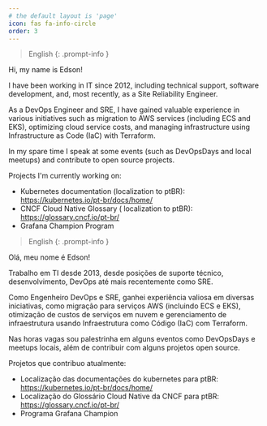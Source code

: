 ```yaml
---
# the default layout is 'page'
icon: fas fa-info-circle
order: 3
---
```


> English {: .prompt-info }

Hi, my name is Edson!

I have been working in IT since 2012, including technical support, software development, and, most recently, as a Site Reliability Engineer.

As a DevOps Engineer and SRE, I have gained valuable experience in various initiatives such as migration to AWS services (including ECS and EKS), optimizing cloud service costs, and managing infrastructure using Infrastructure as Code (IaC) with Terraform.

In my spare time I speak at some events (such as DevOpsDays and local meetups) and contribute to open source projects.

Projects I'm currently working on:
* Kubernetes documentation (localization to ptBR): <https://kubernetes.io/pt-br/docs/home/>
* CNCF Cloud Native Glossary ( localization to ptBR): <https://glossary.cncf.io/pt-br/>
* Grafana Champion Program


> English {: .prompt-info }

Olá, meu nome é Edson!

Trabalho em TI desde 2013, desde posições de suporte técnico, desenvolvimento, DevOps até mais recentemente como SRE.

Como Engenheiro DevOps e SRE, ganhei experiência valiosa em diversas iniciativas, como migração para serviços AWS (incluindo ECS e EKS), otimização de custos de serviços em nuvem e gerenciamento de infraestrutura usando Infraestrutura como Código (IaC) com Terraform.

Nas horas vagas sou palestrinha em alguns eventos como DevOpsDays e meetups locais, além de contribuir com alguns projetos open source.

Projetos que contribuo atualmente:
* Localização das documentações do kubernetes para ptBR: <https://kubernetes.io/pt-br/docs/home/>
* Localização do Glossário Cloud Native da CNCF para ptBR: <https://glossary.cncf.io/pt-br/>
* Programa Grafana Champion